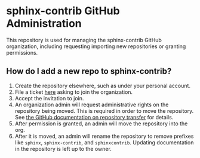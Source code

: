 # sphinx-contrib GitHub Administration

This repository is used for managing the sphinx-contrib GitHub organization, including requesting importing new repositories or granting permissions.

## How do I add a new repo to sphinx-contrib?

1. Create the repository elsewhere, such as under your personal account.
2. File a ticket [here](https://github.com/sphinx-contrib/github-administration/issues) asking to join the organization.
3. Accept the invitation to join.
4. An organization admin will request administrative rights on the repository being moved. This is required in order to move the repository. See [the GitHub documentation on repository transfer](https://help.github.com/en/github/administering-a-repository/transferring-a-repository) for details.
5. After permission is granted, an admin will move the repository into the org.
6. After it is moved, an admin will rename the repository to remove prefixes like `sphinx`, `sphinx-contrib`, and `sphinxcontrib`. Updating documentation in the repository is left up to the owner.
